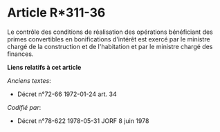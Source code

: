# Article R*311-36

Le contrôle des conditions de réalisation des opérations bénéficiant des primes convertibles en bonifications d'intérêt est
exercé par le ministre chargé de la construction et de l'habitation et par le ministre chargé des finances.

**Liens relatifs à cet article**

_Anciens textes_:

  - Décret n°72-66 1972-01-24 art. 34

_Codifié par_:

  - Décret n°78-622 1978-05-31 JORF 8 juin 1978
